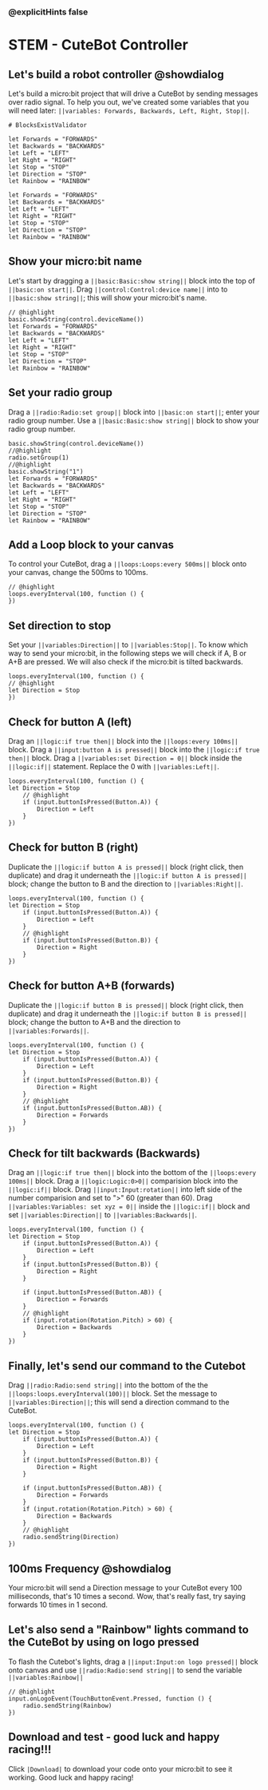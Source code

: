 ### @explicitHints false
# STEM - CuteBot Controller 
## Let's build a robot controller  @showdialog
Let's build a micro:bit project that will drive a CuteBot by sending messages over radio signal.
To help you out, we've created some variables that you will need later: ``||variables: Forwards, Backwards, Left, Right, Stop||``.
```validation.global
# BlocksExistValidator
```
```template
let Forwards = "FORWARDS"
let Backwards = "BACKWARDS"
let Left = "LEFT"
let Right = "RIGHT"
let Stop = "STOP"
let Direction = "STOP"
let Rainbow = "RAINBOW"
```
```blocks
let Forwards = "FORWARDS"
let Backwards = "BACKWARDS"
let Left = "LEFT"
let Right = "RIGHT"
let Stop = "STOP"
let Direction = "STOP"
let Rainbow = "RAINBOW"
```
## Show your micro:bit name
Let's start by dragging a ``||basic:Basic:show string||`` block into the top of ``||basic:on start||``.
Drag ``||control:Control:device name||`` into to ``||basic:show string||``; this will show your micro:bit's name. 

```blocks
// @highlight
basic.showString(control.deviceName())
let Forwards = "FORWARDS"
let Backwards = "BACKWARDS"
let Left = "LEFT"
let Right = "RIGHT"
let Stop = "STOP"
let Direction = "STOP"
let Rainbow = "RAINBOW"
```
## Set your radio group
Drag a ``||radio:Radio:set group||`` block into ``||basic:on start||``; enter your radio group number. Use a ``||basic:Basic:show string||`` block to show your radio group number. 
```blocks
basic.showString(control.deviceName())
//@highlight
radio.setGroup(1)
//@highlight
basic.showString("1")
let Forwards = "FORWARDS"
let Backwards = "BACKWARDS"
let Left = "LEFT"
let Right = "RIGHT"
let Stop = "STOP"
let Direction = "STOP"
let Rainbow = "RAINBOW"
```
## Add a Loop block to your canvas
To control your CuteBot, drag a ``||loops:Loops:every 500ms||`` block onto your canvas, change the 500ms to 100ms.
```blocks
// @highlight
loops.everyInterval(100, function () {
})
```
## Set direction to stop
Set your ``||variables:Direction||`` to ``||variables:Stop||``. To know which way to send your micro:bit, in the following steps we will check if A, B or A+B are pressed. We will also check if the micro:bit is tilted backwards.
```blocks
loops.everyInterval(100, function () {
// @highlight
let Direction = Stop
})
```
## Check for button A (left)
Drag an ``||logic:if true then||`` block into the ``||loops:every 100ms||`` block. 
Drag a ``||input:button A is pressed||`` block into the ``||logic:if true then||`` block. Drag a ``||variables:set Direction = 0||`` block inside the ``||logic:if||`` statement. Replace the 0 with ``||variables:Left||``.
```blocks
loops.everyInterval(100, function () {
let Direction = Stop
    // @highlight
    if (input.buttonIsPressed(Button.A)) {
        Direction = Left
    }
})
```
## Check for button B (right)
Duplicate the ``||logic:if button A is pressed||`` block (right click, then duplicate) and drag it underneath the ``||logic:if button A is pressed||`` block; change the button to B and the direction to ``||variables:Right||``.
```blocks
loops.everyInterval(100, function () {
let Direction = Stop
    if (input.buttonIsPressed(Button.A)) {
        Direction = Left
    }
    // @highlight
    if (input.buttonIsPressed(Button.B)) {
        Direction = Right
    }
})
```
## Check for button A+B (forwards)
Duplicate the ``||logic:if button B is pressed||`` block (right click, then duplicate) and drag it underneath the ``||logic:if button B is pressed||`` block; change the button to A+B and the direction to ``||variables:Forwards||``.
```blocks
loops.everyInterval(100, function () {
let Direction = Stop
    if (input.buttonIsPressed(Button.A)) {
        Direction = Left
    }
    if (input.buttonIsPressed(Button.B)) {
        Direction = Right
    }
    // @highlight
    if (input.buttonIsPressed(Button.AB)) {
        Direction = Forwards
    }
})
```
## Check for tilt backwards (Backwards)
Drag an ``||logic:if true then||`` block into the bottom of the ``||loops:every 100ms||`` block. 
Drag a ``||logic:Logic:0>0||`` comparision block into the ``||logic:if||`` block.
Drag ``||input:Input:rotation||`` into left side of the number comparision and set to ">" 60 (greater than 60).
Drag ``||variables:Variables: set xyz = 0||`` inside the ``||logic:if||`` block and set ``||variables:Direction||`` to ``||variables:Backwards||``.
```blocks
loops.everyInterval(100, function () {
let Direction = Stop
    if (input.buttonIsPressed(Button.A)) {
        Direction = Left
    }
    if (input.buttonIsPressed(Button.B)) {
        Direction = Right
    }
   
    if (input.buttonIsPressed(Button.AB)) {
        Direction = Forwards
    }
    // @highlight
    if (input.rotation(Rotation.Pitch) > 60) {
    	Direction = Backwards
    }
})
```
## Finally, let's send our command to the Cutebot
Drag ``||radio:Radio:send string||`` into the bottom of the the ``||loops:loops.everyInterval(100)||`` block.
Set the message to ``||variables:Direction||``; this will send a direction command to the CuteBot.
```blocks
loops.everyInterval(100, function () {
let Direction = Stop
    if (input.buttonIsPressed(Button.A)) {
        Direction = Left
    }
    if (input.buttonIsPressed(Button.B)) {
        Direction = Right
    }
   
    if (input.buttonIsPressed(Button.AB)) {
        Direction = Forwards
    }
    if (input.rotation(Rotation.Pitch) > 60) {
    	Direction = Backwards
    }
    // @highlight
    radio.sendString(Direction)
})
```
## 100ms Frequency @showdialog
Your micro:bit will send a Direction message to your CuteBot every 100 milliseconds, that's 10 times a second. Wow, that's really fast, try saying forwards 10 times in 1 second. 

## Let's also send a "Rainbow" lights command to the CuteBot by using on logo pressed 
To flash the Cutebot's lights, drag a ``||input:Input:on logo pressed||`` block onto canvas and use ``||radio:Radio:send string||`` to send the variable ``||variables:Rainbow||`` 
```blocks
// @highlight
input.onLogoEvent(TouchButtonEvent.Pressed, function () {
    radio.sendString(Rainbow)
})
```
## Download and test - good luck and happy racing!!!
Click ``|Download|`` to download your code onto your micro:bit to see it working. Good luck and happy racing!

<script src="https://makecode.com/gh-pages-embed.js"></script><script>makeCodeRender("{{ site.makecode.home_url }}", "{{ site.github.owner_name }}/{{ site.github.repository_name }}");</script>
